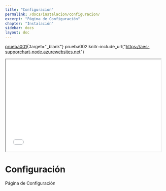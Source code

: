 ```yaml
---
title: "Configuracion"
permalink: /docs/instalacion/configuracion/
excerpt: "Página de Configuración"
chapter: "Instalación" 
sidebar: docs
layout: doc
---
```

[prueba001](https://aes-supporchart-node.azurewebsites.net){:target="_blank"}
prueba002
knitr::include_url("https://aes-supporchart-node.azurewebsites.net")

<iframe
  src="[]/"
  style="width:100%; height:300px;"
></iframe>


# Configuración

Página de Configuración

